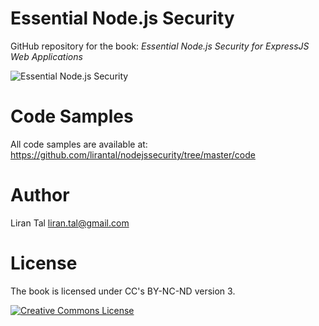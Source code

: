 
# Essential Node.js Security
GitHub repository for the book: *Essential Node.js Security for ExpressJS Web Applications*

![Essential Node.js Security](https://s27.postimg.org/s6cezkhk3/nodejs_book_cover.png)

# Code Samples

All code samples are available at: https://github.com/lirantal/nodejssecurity/tree/master/code


# Author

Liran Tal <liran.tal@gmail.com>

# License

The book is licensed under CC's BY-NC-ND version 3.

<a rel="license" href="http://creativecommons.org/licenses/by-nc-nd/3.0/"><img alt="Creative Commons License" style="border-width:0" src="https://i.creativecommons.org/l/by-nc-nd/3.0/88x31.png" /></a>
